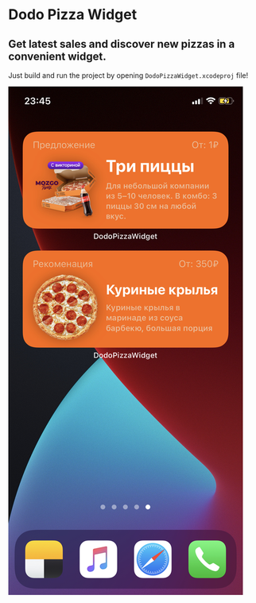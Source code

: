 # Dodo Pizza Widget

## Get latest sales and discover new pizzas in a convenient widget.
 
Just build and run the project by opening `DodoPizzaWidget.xcodeproj` file!

![Widget Preview](https://github.com/RomanEsin/Dodo-Pizza-Widget/raw/master/Images/preview1.jpeg)
